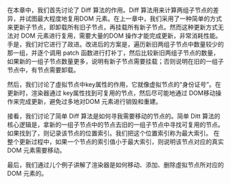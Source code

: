在本章中，我们首先讨论了 Diff 算法的作用。Diff 算法用来计算两组子节点的差异，并试图最大程度地复用DOM 元素。在上一章中，我们采用了一种简单的方式来更新子节点，即卸载所有旧子节点，再挂载所有新子节点。然而这种更新方式无法对 DOM 元素进行复用，需要大量的DOM 操作才能完成更新，非常消耗性能。手是，我们对它进行了政进。改进后的方案是，遍历新旧两组子节点中数量较少的那一组，并逐个调用 patch 函数进行打补丁，然后比较新旧两组子节点的数量，如果新的一组子节点数量更多，说明有新子节点需要挂载；否则说明在旧的一组子节点中，有节点需要卸载。

然后，我们讨论了虛拟节点中key属性的作用，它就像虚拟节点的“身份证号”。在更新时，渲染器通过 key属性找到可复用的节点，然后尽可能地通过 DOM移动操作来完成更新，避免过多地对DOM 元素进行销毁和重建。

接看，我们讨论了简单 Diff 算法是如何寻我需要移动的节点的。简单 Ditt 算法的核心逻辑是，拿新的一组子节点中的节点去旧的一组子节点中寻找可复用的节点。如果找到了，则记录该节点的位置索引。我们把这个位置索引称为最大索引。 在整个更新过程中，如果一个节点的索引值小于最大索引，则说明该节点对应的真实 DOM 元素需要移动。

最后，我们通过儿个例子讲解了渲染器是如何移动、添加、删除虛拟节点所对应的 DOM 元素的。